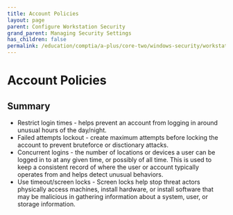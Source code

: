```yaml
---
title: Account Policies
layout: page
parent: Configure Workstation Security
grand_parent: Managing Security Settings
has_children: false
permalink: /education/comptia/a-plus/core-two/windows-security/workstations/policies/
---
```


# Account Policies

## Summary

- Restrict login times - helps prevent an account from logging in around unusual hours of the day/night.
- Failed attempts lockout - create maximum attempts before locking the account to prevent bruteforce or disctionary attacks.
- Concurrent logins - the number of locations or devices a user can be logged in to at any given time, or possibly of all time. This is used to keep a consistent record of where the user or account typically operates from and helps detect unusual behaviors.
- Use timeout/screen locks - Screen locks help stop threat actors physically access machines, install hardware, or install software that may be malicious in gathering information about a system, user, or storage information.

